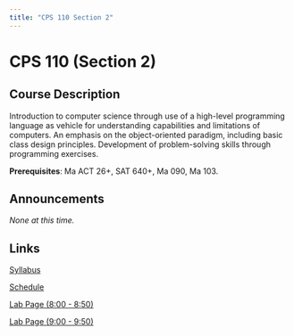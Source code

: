 ```yaml
---
title: "CPS 110 Section 2"
---
```


# CPS 110 (Section 2)

## Course Description

Introduction to computer science through use of a high-level programming language as vehicle for understanding capabilities and limitations of computers. An emphasis on the object-oriented paradigm, including basic class design principles. Development of problem-solving skills through programming exercises.

**Prerequisites**: Ma ACT 26+, SAT 640+, Ma 090, Ma 103.

## Announcements

_None at this time._

## Links

[Syllabus](/classes/cps110-2/info/syllabus)

[Schedule](/classes/cps110-2/info/schedule)

[Lab Page (8:00 - 8:50)](/labs/cps110-1/)

[Lab Page (9:00 - 9:50)](/labs/cps110-2/)